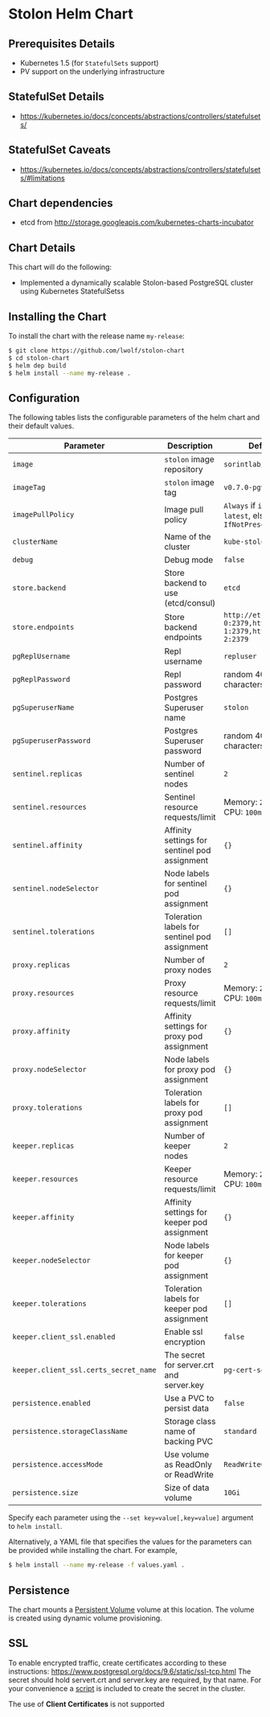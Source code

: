 # Stolon Helm Chart

## Prerequisites Details
* Kubernetes 1.5 (for `StatefulSets` support)
* PV support on the underlying infrastructure

## StatefulSet Details
* https://kubernetes.io/docs/concepts/abstractions/controllers/statefulsets/

## StatefulSet Caveats
* https://kubernetes.io/docs/concepts/abstractions/controllers/statefulsets/#limitations


## Chart dependencies
* etcd from http://storage.googleapis.com/kubernetes-charts-incubator


## Chart Details
This chart will do the following:

* Implemented a dynamically scalable Stolon-based PostgreSQL cluster using Kubernetes StatefulSetss

## Installing the Chart

To install the chart with the release name `my-release`:

```bash
$ git clone https://github.com/lwolf/stolon-chart
$ cd stolon-chart
$ helm dep build
$ helm install --name my-release .
```

## Configuration

The following tables lists the configurable parameters of the helm chart and their default values.

| Parameter                               | Description                                    | Default                                                      |
| --------------------------------------- | ---------------------------------------------- | ------------------------------------------------------------ |
| `image`                                 | `stolon` image repository                      | `sorintlab/stolon`                                           |
| `imageTag`                              | `stolon` image tag                             | `v0.7.0-pg9.6`                                               |
| `imagePullPolicy`                       | Image pull policy                              | `Always` if `imageTag` is `latest`, else `IfNotPresent`      |
| `clusterName`                           | Name of the cluster                            | `kube-stolon`                                                |
| `debug`                                 | Debug mode                                     | `false`                                                      |
| `store.backend`                         | Store backend to use (etcd/consul)             | `etcd`                                                       |
| `store.endpoints`                       | Store backend endpoints                        | `http://etcd-0:2379,http://etcd-1:2379,http://etcd-2:2379`   |
| `pgReplUsername`                        | Repl username                                  | `repluser`                                                   |
| `pgReplPassword`                        | Repl password                                  | random 40 characters                                         |
| `pgSuperuserName`                       | Postgres Superuser name                        | `stolon`                                                     |
| `pgSuperuserPassword`                   | Postgres Superuser password                    | random 40 characters                                         |
| `sentinel.replicas`                     | Number of sentinel nodes                       | `2`                                                          |
| `sentinel.resources`                    | Sentinel resource requests/limit               | Memory: `256Mi`, CPU: `100m`                                 |
| `sentinel.affinity`                     | Affinity settings for sentinel pod assignment  | `{}`                                                         |
| `sentinel.nodeSelector`                 | Node labels for sentinel pod assignment        | `{}`                                                         |
| `sentinel.tolerations`                  | Toleration labels for sentinel pod assignment  | `[]`                                                         |
| `proxy.replicas`                        | Number of proxy nodes                          | `2`                                                          |
| `proxy.resources`                       | Proxy resource requests/limit                  | Memory: `256Mi`, CPU: `100m`                                 |
| `proxy.affinity`                        | Affinity settings for proxy pod assignment     | `{}`                                                         |
| `proxy.nodeSelector`                    | Node labels for proxy pod assignment           | `{}`                                                         |
| `proxy.tolerations`                     | Toleration labels for proxy pod assignment     | `[]`                                                         |
| `keeper.replicas`                       | Number of keeper nodes                         | `2`                                                          |
| `keeper.resources`                      | Keeper resource requests/limit                 | Memory: `256Mi`, CPU: `100m`                                 |
| `keeper.affinity`                       | Affinity settings for keeper pod assignment    | `{}`                                                         |
| `keeper.nodeSelector`                   | Node labels for keeper pod assignment          | `{}`                                                         |
| `keeper.tolerations`                    | Toleration labels for keeper pod assignment    | `[]`                                                         |
| `keeper.client_ssl.enabled`             | Enable ssl encryption                          | `false`                                                      |
| `keeper.client_ssl.certs_secret_name`   | The secret for server.crt and server.key       | `pg-cert-secret`                                             |
| `persistence.enabled`                   | Use a PVC to persist data                      | `false`                                                      |
| `persistence.storageClassName`          | Storage class name of backing PVC              | `standard`                                                   |
| `persistence.accessMode`                | Use volume as ReadOnly or ReadWrite            | `ReadWriteOnce`                                              |
| `persistence.size`                      | Size of data volume                            | `10Gi`                                                       |

Specify each parameter using the `--set key=value[,key=value]` argument to `helm install`.

Alternatively, a YAML file that specifies the values for the parameters can be provided while installing the chart. For example,

```bash
$ helm install --name my-release -f values.yaml .
```

## Persistence

The chart mounts a [Persistent Volume](http://kubernetes.io/docs/user-guide/persistent-volumes/) volume at this location. The volume is created using dynamic volume provisioning.

## SSL
To enable encrypted traffic, create certificates according to these instructions: https://www.postgresql.org/docs/9.6/static/ssl-tcp.html
The secret should hold servert.crt and server.key are required, by that name. For your convenience a [script](/scripts/create_pg_secret.sh) is included to create the secret in the cluster.

The use of **Client Certificates** is not supported
